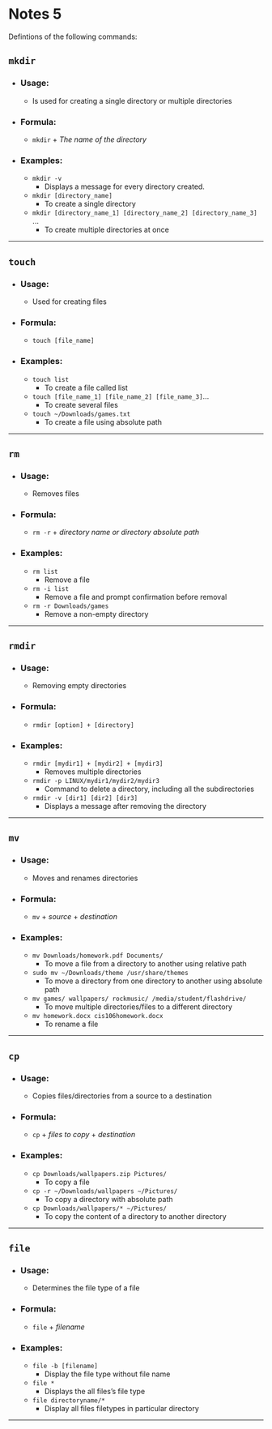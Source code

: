 # Notes 5

Defintions of the following commands:

## `mkdir`
* ### Usage:
  * Is used for creating a single directory or multiple directories
* ### Formula:
  *  `mkdir` + *The name of the directory*
* ### Examples:
  * `mkdir -v`
    * Displays a message for every directory created. 
  * `mkdir [directory_name]`
    * To create a single directory
  * `mkdir [directory_name_1] [directory_name_2] [directory_name_3]` ...
    * To create multiple directories at once

<hr>

## `touch`
* ### Usage:
  * Used for creating files
* ### Formula:
  *  `touch [file_name]`
* ### Examples:
  * `touch list`
    * To create a file called list
  * `touch [file_name_1] [file_name_2] [file_name_3]`...
    * To create several files
  * `touch ~/Downloads/games.txt`
    * To create a file using absolute path

<hr>

## `rm` 
* ### Usage:
  * Removes files
* ### Formula:
  *  `rm -r` + *directory name or directory absolute path*
* ### Examples:
  * `rm list`
    * Remove a file
  * `rm -i list`
    * Remove a file and prompt confirmation before removal
  * `rm -r Downloads/games`
    * Remove a non-empty directory

<hr>

## `rmdir`
* ### Usage:
  * Removing empty directories
* ### Formula:
  * `rmdir [option] + [directory]`
* ### Examples:
  * `rmdir [mydir1] + [mydir2] + [mydir3]`
    * Removes multiple directories
  * `rmdir -p LINUX/mydir1/mydir2/mydir3`
    * Command to delete a directory, including all the subdirectories
  * `rmdir -v [dir1] [dir2] [dir3]`
    * Displays a message after removing the directory

<hr>

## `mv`
* ### Usage:
  * Moves and renames directories
* ### Formula:
  *  `mv` + *source* + *destination*
* ### Examples:
  * `mv Downloads/homework.pdf Documents/`
    * To move a file from a directory to another using relative path
  * `sudo mv ~/Downloads/theme /usr/share/themes`
    * To move a directory from one directory to another using absolute path
  * `mv games/ wallpapers/ rockmusic/ /media/student/flashdrive/`
    * To move multiple directories/files to a different directory
  * `mv homework.docx cis106homework.docx`
    * To rename a file

<hr>

## `cp`
* ### Usage:
  * Copies files/directories from a source to a destination
* ### Formula:
  * `cp` + *files to copy* + *destination*
* ### Examples:
  * `cp Downloads/wallpapers.zip Pictures/`
    * To copy a file
  * `cp -r ~/Downloads/wallpapers ~/Pictures/`
    * To copy a directory with absolute path
  * `cp Downloads/wallpapers/* ~/Pictures/`
    * To copy the content of a directory to another directory 

<hr>

## `file`
* ### Usage:
  * Determines the file type of a file
* ### Formula:
  *  `file` + *filename*
* ### Examples:
  * `file -b [filename]`
    * Display the file type without file name 
  * `file *`
    * Displays the all files’s file type
  * `file directoryname/*`
    * Display all files filetypes in particular directory

<hr>
